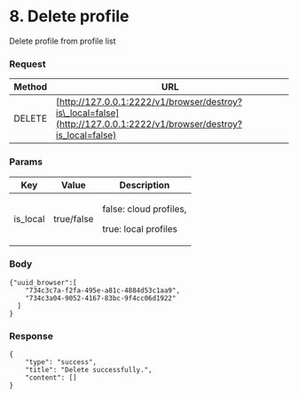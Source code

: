 # 8. Delete profile

Delete profile from profile list

### **Request** <a href="#request-1" id="request-1"></a>

| Method | URL                                                                                                                 |
| ------ | ------------------------------------------------------------------------------------------------------------------- |
| DELETE | [http://127.0.0.1:2222/v1/browser/destroy?is\_local=false](http://127.0.0.1:2222/v1/browser/destroy?is_local=false) |

### **Params** <a href="#body-1" id="body-1"></a>

| Key       | Value      | Description                                              |
| --------- | ---------- | -------------------------------------------------------- |
| is\_local | true/false | <p>false: cloud profiles,</p><p>true: local profiles</p> |

### **Body** <a href="#body-1-1" id="body-1-1"></a>

```
{"uuid_browser":[
    "734c3c7a-f2fa-495e-a81c-4884d53c1aa9",
    "734c3a04-9052-4167-83bc-9f4cc06d1922"
  ]
}
```

### **Response** <a href="#id-3.-response" id="id-3.-response"></a>

```
{
    "type": "success",
    "title": "Delete successfully.",
    "content": []
}
```
